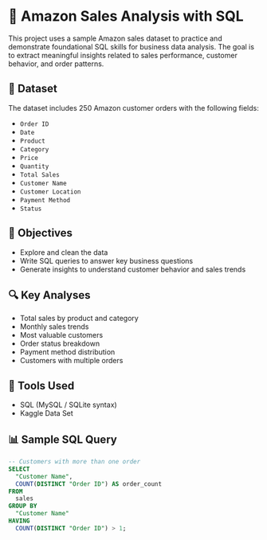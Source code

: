 # 🛒 Amazon Sales Analysis with SQL

This project uses a sample Amazon sales dataset to practice and demonstrate foundational SQL skills for business data analysis. The goal is to extract meaningful insights related to sales performance, customer behavior, and order patterns.

## 📁 Dataset

The dataset includes 250 Amazon customer orders with the following fields:
- `Order ID`
- `Date`
- `Product`
- `Category`
- `Price`
- `Quantity`
- `Total Sales`
- `Customer Name`
- `Customer Location`
- `Payment Method`
- `Status`

## 🎯 Objectives

- Explore and clean the data
- Write SQL queries to answer key business questions
- Generate insights to understand customer behavior and sales trends

## 🔍 Key Analyses

- Total sales by product and category
- Monthly sales trends
- Most valuable customers
- Order status breakdown
- Payment method distribution
- Customers with multiple orders

## 🧰 Tools Used

- SQL (MySQL / SQLite syntax)
- Kaggle Data Set

## 📊 Sample SQL Query

```sql
-- Customers with more than one order
SELECT
  "Customer Name",
  COUNT(DISTINCT "Order ID") AS order_count
FROM
  sales
GROUP BY
  "Customer Name"
HAVING
  COUNT(DISTINCT "Order ID") > 1;
